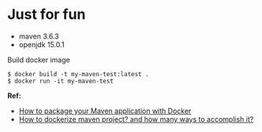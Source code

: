 # Just for fun

* maven 3.6.3
* openjdk 15.0.1

Build docker image

```
$ docker build -t my-maven-test:latest .
$ docker run -it my-maven-test
```

**Ref:**

* [How to package your Maven application with Docker](https://www.youtube.com/watch?v=VvCS8BfGDKU&t=613s)
* [How to dockerize maven project? and how many ways to accomplish it?](https://stackoverflow.com/questions/27767264/how-to-dockerize-maven-project-and-how-many-ways-to-accomplish-it)